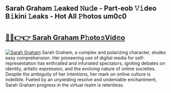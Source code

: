 ## Sarah Graham 𝙻eaked 𝙽u𝚍e - Part-eob 𝚅𝚒deo B𝚒kini 𝙻eaks - Hot All 𝙿hotos um0c0

# <h2><a href="http://ld4y0d.urlbe.top/?page=Sarah+Graham">🔗🔗👉👉 Sarah Graham P𝚑oto𝚜Vid𝚎o</a></h2>

[![Sarah Graham](https://i.imgur.com/eBuTRDB.gif)](http://ld4y0d.urlbe.top/?page=Sarah+Graham)
Sarah Graham, a complex and polarizing character, eludes easy comprehension. Her pioneering use of digital media for self-representation has enthralled and infuriated spectators, igniting debates on identity, artistic expression, and the evolving nature of online societies. Despite the ambiguity of her intentions, her mark on online culture is indelible. Fueled by an unyielding resolve and undeniable enchantment, Sarah Graham progress in the virtual realm is relentless.
